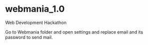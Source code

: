 # webmania_1.0
Web Development Hackathon


Go to Webmania folder and open settings and replace email and its password to send mail.

